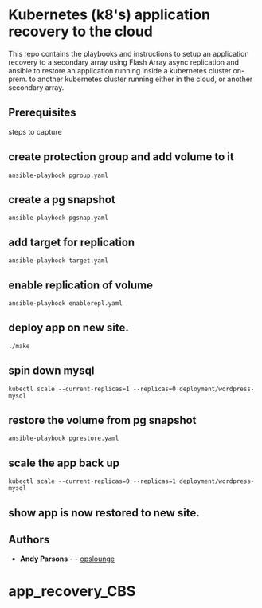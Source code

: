 

# Kubernetes (k8's) application recovery to the cloud

This repo contains the playbooks and instructions to setup an application recovery to a secondary 
array using Flash Array async replication and ansible to restore an application running 
inside a kubernetes cluster on-prem. to another kubernetes cluster running either in the cloud,
or another secondary array.  


## Prerequisites


steps to capture

## create protection group and add volume to it
```
ansible-playbook pgroup.yaml
```
## create a pg snapshot

```
ansible-playbook pgsnap.yaml
```

## add target for replication 
```
ansible-playbook target.yaml
```
## enable replication of volume
```
ansible-playbook enablerepl.yaml
```

## deploy app on new site. 
```
./make
```
## spin down mysql
```
kubectl scale --current-replicas=1 --replicas=0 deployment/wordpress-mysql
```

## restore the volume from pg snapshot
```
ansible-playbook pgrestore.yaml
```

## scale the app back up
```
kubectl scale --current-replicas=0 --replicas=1 deployment/wordpress-mysql
```

## show app is now restored to new site. 



## Authors

* **Andy Parsons** - - [opslounge](https://github.com/opslounge)

# app_recovery_CBS

